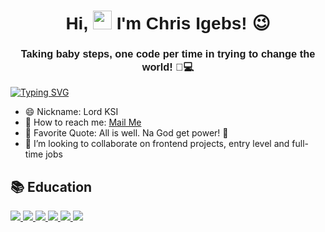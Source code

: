 <h1 align="center" style="font-family: 'Poppins', sans-serif;">
  Hi, <img src="https://raw.githubusercontent.com/MartinHeinz/MartinHeinz/master/wave.gif" width="30px" height="30px"> I'm Chris Igebs! 😉
</h1>

<h3 align="center" style="font-family: 'Poppins', sans-serif;">
  Taking baby steps, one code per time in trying to change the world! 👣💻
</h3>


[![Typing SVG](https://readme-typing-svg.demolab.com?font=Poppins&weight=600&center=true&vCenter=true&width=1000&size=30&lines=Software+Engineer+-+Frontend;UI/UX+Designer;Virtual+Assitant;CyberSecurity;IT+Support;Scrum)](https://git.io/typing-svg)

- 😄 Nickname: Lord KSI
- 📧 How to reach me: [Mail Me](mailto:Krissigebs@gmail.com)
- 📜 Favorite Quote:  All is well. Na God get power! 💪
- 🤝 I’m looking to collaborate on frontend projects, entry level and full-time jobs
  

<div align="left">
  <h2> <strong> 📚 Education </strong> </h2>
 <a href="https://tryhackme.com/dashboard" target="_blank">
    <img src="https://img.shields.io/badge/TryHackMe-1ABC9C?style=for-the-badge&logo=tryhackme&logoColor=white"/>
</a>


  <a href="https://app.cybrary.it/" target="_blank">
    <img src="https://img.shields.io/badge/Cybrary-2C3E50?style=for-the-badge&logo=cybrary&logoColor=white"/>
</a>

 <a href="https://www.netacad.com/portal/learning" target="_blank">
    <img src="https://img.shields.io/badge/Netacad-1F427A?style=for-the-badge&logo=cisco&logoColor=white"/>
</a>


  <a href="https://www.udemy.com/home/my-courses/learning/" target="_blank">
    <img src="https://img.shields.io/badge/Udemy-EC5252?style=for-the-badge&logo=udemy&logoColor=white"/>
</a>

  <a href="https://www.coursera.org/account-profile" target="_blank">
    <img src="https://img.shields.io/badge/Coursera-0056D2?style=for-the-badge&logo=coursera&logoColor=white"/>
</a>

  <a href="https://skills.yourlearning.ibm.com/" target="_blank">
    <img src="https://img.shields.io/badge/IBM-0F62FE?style=for-the-badge&logo=ibm&logoColor=white"/>
</a>
</div>
